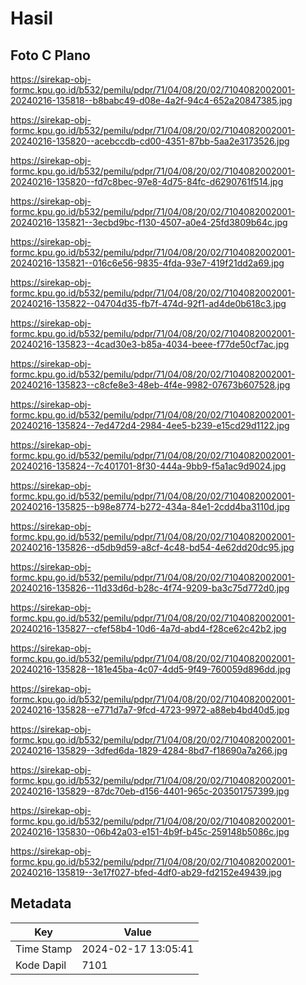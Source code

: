 # Hasil

## Foto C Plano

https://sirekap-obj-formc.kpu.go.id/b532/pemilu/pdpr/71/04/08/20/02/7104082002001-20240216-135818--b8babc49-d08e-4a2f-94c4-652a20847385.jpg

https://sirekap-obj-formc.kpu.go.id/b532/pemilu/pdpr/71/04/08/20/02/7104082002001-20240216-135820--acebccdb-cd00-4351-87bb-5aa2e3173526.jpg

https://sirekap-obj-formc.kpu.go.id/b532/pemilu/pdpr/71/04/08/20/02/7104082002001-20240216-135820--fd7c8bec-97e8-4d75-84fc-d6290761f514.jpg

https://sirekap-obj-formc.kpu.go.id/b532/pemilu/pdpr/71/04/08/20/02/7104082002001-20240216-135821--3ecbd9bc-f130-4507-a0e4-25fd3809b64c.jpg

https://sirekap-obj-formc.kpu.go.id/b532/pemilu/pdpr/71/04/08/20/02/7104082002001-20240216-135821--016c6e56-9835-4fda-93e7-419f21dd2a69.jpg

https://sirekap-obj-formc.kpu.go.id/b532/pemilu/pdpr/71/04/08/20/02/7104082002001-20240216-135822--04704d35-fb7f-474d-92f1-ad4de0b618c3.jpg

https://sirekap-obj-formc.kpu.go.id/b532/pemilu/pdpr/71/04/08/20/02/7104082002001-20240216-135823--4cad30e3-b85a-4034-beee-f77de50cf7ac.jpg

https://sirekap-obj-formc.kpu.go.id/b532/pemilu/pdpr/71/04/08/20/02/7104082002001-20240216-135823--c8cfe8e3-48eb-4f4e-9982-07673b607528.jpg

https://sirekap-obj-formc.kpu.go.id/b532/pemilu/pdpr/71/04/08/20/02/7104082002001-20240216-135824--7ed472d4-2984-4ee5-b239-e15cd29d1122.jpg

https://sirekap-obj-formc.kpu.go.id/b532/pemilu/pdpr/71/04/08/20/02/7104082002001-20240216-135824--7c401701-8f30-444a-9bb9-f5a1ac9d9024.jpg

https://sirekap-obj-formc.kpu.go.id/b532/pemilu/pdpr/71/04/08/20/02/7104082002001-20240216-135825--b98e8774-b272-434a-84e1-2cdd4ba3110d.jpg

https://sirekap-obj-formc.kpu.go.id/b532/pemilu/pdpr/71/04/08/20/02/7104082002001-20240216-135826--d5db9d59-a8cf-4c48-bd54-4e62dd20dc95.jpg

https://sirekap-obj-formc.kpu.go.id/b532/pemilu/pdpr/71/04/08/20/02/7104082002001-20240216-135826--11d33d6d-b28c-4f74-9209-ba3c75d772d0.jpg

https://sirekap-obj-formc.kpu.go.id/b532/pemilu/pdpr/71/04/08/20/02/7104082002001-20240216-135827--cfef58b4-10d6-4a7d-abd4-f28ce62c42b2.jpg

https://sirekap-obj-formc.kpu.go.id/b532/pemilu/pdpr/71/04/08/20/02/7104082002001-20240216-135828--181e45ba-4c07-4dd5-9f49-760059d896dd.jpg

https://sirekap-obj-formc.kpu.go.id/b532/pemilu/pdpr/71/04/08/20/02/7104082002001-20240216-135828--e771d7a7-9fcd-4723-9972-a88eb4bd40d5.jpg

https://sirekap-obj-formc.kpu.go.id/b532/pemilu/pdpr/71/04/08/20/02/7104082002001-20240216-135829--3dfed6da-1829-4284-8bd7-f18690a7a266.jpg

https://sirekap-obj-formc.kpu.go.id/b532/pemilu/pdpr/71/04/08/20/02/7104082002001-20240216-135829--87dc70eb-d156-4401-965c-203501757399.jpg

https://sirekap-obj-formc.kpu.go.id/b532/pemilu/pdpr/71/04/08/20/02/7104082002001-20240216-135830--06b42a03-e151-4b9f-b45c-259148b5086c.jpg

https://sirekap-obj-formc.kpu.go.id/b532/pemilu/pdpr/71/04/08/20/02/7104082002001-20240216-135819--3e17f027-bfed-4df0-ab29-fd2152e49439.jpg


## Metadata

| Key        | Value               |
| ---------- | ------------------- |
| Time Stamp | 2024-02-17 13:05:41 |
| Kode Dapil | 7101                |



